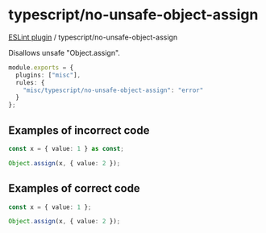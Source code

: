 # typescript/no-unsafe-object-assign

[ESLint plugin](https://ilyub.github.io/eslint-plugin-misc/) / typescript/no-unsafe-object-assign

Disallows unsafe "Object.assign".

```ts
module.exports = {
  plugins: ["misc"],
  rules: {
    "misc/typescript/no-unsafe-object-assign": "error"
  }
};
```

## Examples of incorrect code

```ts
const x = { value: 1 } as const;

Object.assign(x, { value: 2 });
```

## Examples of correct code

```ts
const x = { value: 1 };

Object.assign(x, { value: 2 });
```